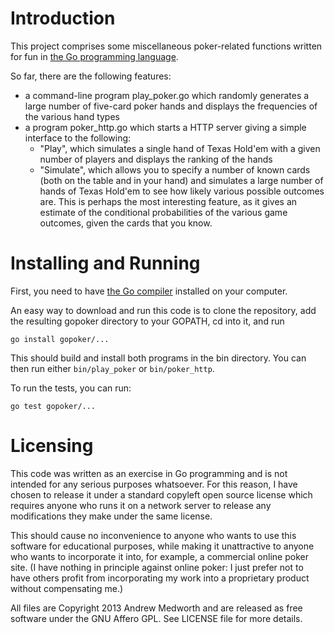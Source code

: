 # Introduction

This project comprises some miscellaneous poker-related functions written for fun in [the Go programming language](http://golang.org/).

So far, there are the following features:

* a command-line program play_poker.go which randomly generates a large number of five-card poker hands and displays the frequencies of the various hand types
* a program poker_http.go which starts a HTTP server giving a simple interface to the following:
  * "Play", which simulates a single hand of Texas Hold'em with a given number of players and displays the ranking of the hands
  * "Simulate", which allows you to specify a number of known cards (both on the table and in your hand) and simulates a large number of hands of Texas Hold'em to see how likely various possible outcomes are. This is perhaps the most interesting feature, as it gives an estimate of the conditional probabilities of the various game outcomes, given the cards that you know.

# Installing and Running

First, you need to have [the Go compiler](http://golang.org/) installed on your computer.

An easy way to download and run this code is to clone the repository, add the resulting gopoker directory to your GOPATH, cd into it, and run

    go install gopoker/...

This should build and install both programs in the bin directory. You can then run either ```bin/play_poker``` or ```bin/poker_http```.

To run the tests, you can run:

    go test gopoker/...

# Licensing

This code was written as an exercise in Go programming and is not intended for any serious purposes whatsoever. For this reason, I have chosen to release it under a standard copyleft open source license which requires anyone who runs it on a network server to release any modifications they make under the same license.

This should cause no inconvenience to anyone who wants to use this software for educational purposes, while making it unattractive to anyone who wants to incorporate it into, for example, a commercial online poker site. (I have nothing in principle against online poker: I just prefer not to have others profit from incorporating my work into a proprietary product without compensating me.)

All files are Copyright 2013 Andrew Medworth and are released as free software under the GNU Affero GPL. See LICENSE file for more details.